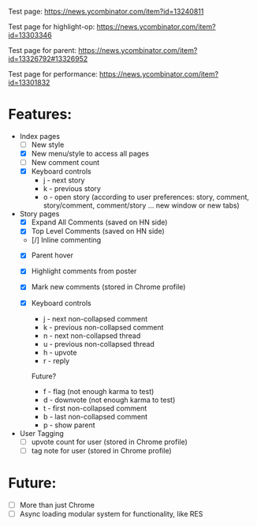 Test page: https://news.ycombinator.com/item?id=13240811

Test page for highlight-op: https://news.ycombinator.com/item?id=13303346

Test page for parent: https://news.ycombinator.com/item?id=13326792#13326952

Test page for performance: https://news.ycombinator.com/item?id=13301832

# Features:
* Index pages
	* [ ] New style
	* [X] New menu/style to access all pages
	* [ ] New comment count
	* [X] Keyboard controls
		* j - next story
		* k - previous story
		* o - open story (according to user preferences: story, comment, story/comment, comment/story ... new window or new tabs)
* Story pages
	* [X] Expand All Comments (saved on HN side)
	* [X] Top Level Comments (saved on HN side)
	* [/] Inline commenting
	* [X] Parent hover
	* [X] Highlight comments from poster
	* [X] Mark new comments (stored in Chrome profile)
	* [X] Keyboard controls
		* j - next non-collapsed comment
		* k - previous non-collapsed comment
		* n - next non-collapsed thread
		* u - previous non-collapsed thread
		* h - upvote
		* r - reply

		Future?
		* f - flag     (not enough karma to test)
		* d - downvote (not enough karma to test)
		* t - first non-collapsed comment
		* b - last non-collapsed comment
		* p - show parent
* User Tagging
	* [ ] upvote count for user (stored in Chrome profile)
	* [ ] tag note for user (stored in Chrome profile)

# Future:
* [ ] More than just Chrome
* [ ] Async loading modular system for functionality, like RES
